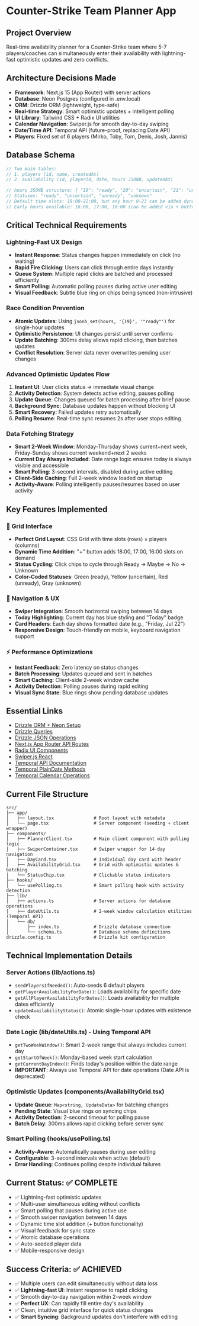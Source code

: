 # Counter-Strike Team Planner App

## Project Overview

Real-time availability planner for a Counter-Strike team where 5-7 players/coaches can simultaneously enter their availability with lightning-fast optimistic updates and zero conflicts.

## Architecture Decisions Made

- **Framework**: Next.js 15 (App Router) with server actions
- **Database**: Neon Postgres (configured in .env.local)
- **ORM**: Drizzle ORM (lightweight, type-safe)
- **Real-time Strategy**: Smart optimistic updates + intelligent polling
- **UI Library**: Tailwind CSS + Radix UI utilities
- **Calendar Navigation**: Swiper.js for smooth day-to-day swiping
- **Date/Time API**: Temporal API (future-proof, replacing Date API)
- **Players**: Fixed set of 6 players (Mirko, Toby, Tom, Denis, Josh, Jannis)

## Database Schema

```typescript
// Two main tables:
// 1. players (id, name, createdAt)
// 2. availability (id, playerId, date, hours JSONB, updatedAt)

// hours JSONB structure: { "19": "ready", "20": "uncertain", "21": "unready" }
// Statuses: "ready", "uncertain", "unready", "unknown"
// Default time slots: 19:00-22:00, but any hour 0-23 can be added dynamically
// Early hours available: 16:00, 17:00, 18:00 (can be added via + button)
```

## Critical Technical Requirements

### Lightning-Fast UX Design

- **Instant Response**: Status changes happen immediately on click (no waiting)
- **Rapid Fire Clicking**: Users can click through entire days instantly
- **Queue System**: Multiple rapid clicks are batched and processed efficiently
- **Smart Polling**: Automatic polling pauses during active user editing
- **Visual Feedback**: Subtle blue ring on chips being synced (non-intrusive)

### Race Condition Prevention

- **Atomic Updates**: Using `jsonb_set(hours, '{19}', '"ready"')` for single-hour updates
- **Optimistic Persistence**: UI changes persist until server confirms
- **Update Batching**: 300ms delay allows rapid clicking, then batches updates
- **Conflict Resolution**: Server data never overwrites pending user changes

### Advanced Optimistic Updates Flow

1. **Instant UI**: User clicks status → immediate visual change
2. **Activity Detection**: System detects active editing, pauses polling
3. **Update Queue**: Changes queued for batch processing after brief pause
4. **Background Sync**: Database updates happen without blocking UI
5. **Smart Recovery**: Failed updates retry automatically
6. **Polling Resume**: Real-time sync resumes 2s after user stops editing

### Data Fetching Strategy

- **Smart 2-Week Window**: Monday-Thursday shows current+next week, Friday-Sunday shows current weekend+next 2 weeks
- **Current Day Always Included**: Date range logic ensures today is always visible and accessible
- **Smart Polling**: 3-second intervals, disabled during active editing
- **Client-Side Caching**: Full 2-week window loaded on startup
- **Activity-Aware**: Polling intelligently pauses/resumes based on user activity

## Key Features Implemented

### 🎯 **Grid Interface**

- **Perfect Grid Layout**: CSS Grid with time slots (rows) × players (columns)
- **Dynamic Time Addition**: "+" button adds 18:00, 17:00, 16:00 slots on demand
- **Status Cycling**: Click chips to cycle through Ready → Maybe → No → Unknown
- **Color-Coded Statuses**: Green (ready), Yellow (uncertain), Red (unready), Gray (unknown)

### 🚀 **Navigation & UX**

- **Swiper Integration**: Smooth horizontal swiping between 14 days
- **Today Highlighting**: Current day has blue styling and "Today" badge
- **Card Headers**: Each day shows formatted date (e.g., "Friday, Jul 22")
- **Responsive Design**: Touch-friendly on mobile, keyboard navigation support

### ⚡ **Performance Optimizations**

- **Instant Feedback**: Zero latency on status changes
- **Batch Processing**: Updates queued and sent in batches
- **Smart Caching**: Client-side 2-week window cache
- **Activity Detection**: Polling pauses during rapid editing
- **Visual Sync State**: Blue rings show pending database updates

## Essential Links

- [Drizzle ORM + Neon Setup](https://orm.drizzle.team/docs/get-started/neon-new)
- [Drizzle Queries](https://orm.drizzle.team/docs/crud)
- [Drizzle JSON Operations](https://orm.drizzle.team/docs/sql#sql-raw-queries)
- [Next.js App Router API Routes](https://nextjs.org/docs/app/building-your-application/routing/route-handlers)
- [Radix UI Components](https://www.radix-ui.com/primitives)
- [Swiper.js React](https://swiperjs.com/react)
- [Temporal API Documentation](https://developer.mozilla.org/en/docs/Web/JavaScript/Reference/Global_Objects/Temporal)
- [Temporal PlainDate Methods](https://developer.mozilla.org/en/docs/Web/JavaScript/Reference/Global_Objects/Temporal/PlainDate)
- [Temporal Calendar Operations](https://developer.mozilla.org/en/docs/Web/JavaScript/Reference/Global_Objects/Temporal/PlainDate/add)

## Current File Structure

```
src/
├── app/
│   ├── layout.tsx               # Root layout with metadata
│   └── page.tsx                 # Server component (seeding + client wrapper)
├── components/
│   ├── PlannerClient.tsx        # Main client component with polling logic
│   ├── SwiperContainer.tsx      # Swiper wrapper for 14-day navigation
│   ├── DayCard.tsx              # Individual day card with header
│   ├── AvailabilityGrid.tsx     # Grid with optimistic updates & batching
│   └── StatusChip.tsx           # Clickable status indicators
├── hooks/
│   └── usePolling.ts            # Smart polling hook with activity detection
├── lib/
│   ├── actions.ts               # Server actions for database operations
│   ├── dateUtils.ts             # 2-week window calculation utilities (Temporal API)
│   └── db/
│       ├── index.ts             # Drizzle database connection
│       └── schema.ts            # Database schema definitions
drizzle.config.ts                # Drizzle kit configuration
```

## Technical Implementation Details

### Server Actions (lib/actions.ts)

- `seedPlayersIfNeeded()`: Auto-seeds 6 default players
- `getPlayerAvailabilityForDate()`: Loads availability for specific date
- `getAllPlayerAvailabilityForDates()`: Loads availability for multiple dates efficiently
- `updateAvailabilityStatus()`: Atomic single-hour updates with existence check

### Date Logic (lib/dateUtils.ts) - Using Temporal API

- `getTwoWeekWindow()`: Smart 2-week range that always includes current day
- `getStartOfWeek()`: Monday-based week start calculation
- `getCurrentDayIndex()`: Finds today's position within the date range
- **IMPORTANT**: Always use Temporal API for date operations (Date API is deprecated)

### Optimistic Updates (components/AvailabilityGrid.tsx)

- **Update Queue**: `Map<string, UpdateData>` for batching changes
- **Pending State**: Visual blue rings on syncing chips
- **Activity Detection**: 2-second timeout for polling pause
- **Batch Delay**: 300ms allows rapid clicking before server sync

### Smart Polling (hooks/usePolling.ts)

- **Activity-Aware**: Automatically pauses during user editing
- **Configurable**: 3-second intervals when active (default)
- **Error Handling**: Continues polling despite individual failures

## Current Status: ✅ COMPLETE

- ✅ Lightning-fast optimistic updates
- ✅ Multi-user simultaneous editing without conflicts
- ✅ Smart polling that pauses during active use
- ✅ Smooth swiper navigation between 14 days
- ✅ Dynamic time slot addition (+ button functionality)
- ✅ Visual feedback for sync state
- ✅ Atomic database operations
- ✅ Auto-seeded player data
- ✅ Mobile-responsive design

## Success Criteria: ✅ ACHIEVED

- ✅ Multiple users can edit simultaneously without data loss
- ✅ **Lightning-fast UI**: Instant response to rapid clicking
- ✅ Smooth day-to-day navigation within 2-week window
- ✅ **Perfect UX**: Can rapidly fill entire day's availability
- ✅ Clean, intuitive grid interface for quick status changes
- ✅ **Smart Syncing**: Background updates don't interfere with editing
